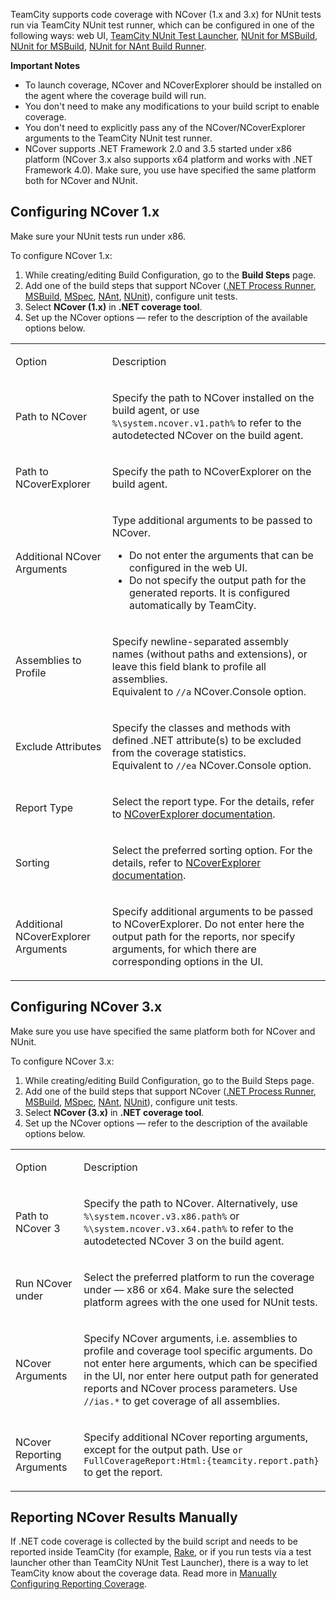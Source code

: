 [//]: # (title: NCover)
[//]: # (auxiliary-id: NCover)

TeamCity supports code coverage with NCover (1.x and 3.x) for NUnit tests run via TeamCity NUnit test runner, which can be configured in one of the following ways: web UI, [TeamCity NUnit Test Launcher](nunit-support.md#NUnit+Test+Launcher), [NUnit for MSBuild](nunit-for-msbuild.md), [NUnit for MSBuild](nunit-for-msbuild.md), [NUnit for NAnt Build Runner](nunit-for-nant-build-runner.md). 

__Important Notes__ 
	
* To launch coverage, NCover and NCoverExplorer should be installed on the agent where the coverage build will run.
* You don't need to make any modifications to your build script to enable coverage.
* You don't need to explicitly pass any of the NCover/NCoverExplorer arguments to the TeamCity NUnit test runner.
* NCover supports .NET Framework 2.0 and 3.5 started under x86 platform (NCover 3.x also supports x64 platform and works with .NET Framework 4.0). Make sure, you use have specified the same platform both for NCover and NUnit.

[//]: # (Internal note. Do not delete. "NCoverd221e55.txt")    

## Configuring NCover 1.x

Make sure your NUnit tests run under x86.

To configure NCover 1.x:

1. While creating/editing Build Configuration, go to the __Build Steps__ page.
2. Add one of the build steps that support NCover ([.NET Process Runner](net-process-runner.md), [MSBuild](msbuild.md), [MSpec](mspec.md), [NAnt](nant.md), [NUnit](nunit.md)), configure unit tests.
3. Select __NCover (1.x)__ in __.NET coverage tool__.
4. Set up the NCover options — refer to the description of the available options below.

<table>
<tr>

<td>

Option

</td>

<td>

Description

</td>
</tr>
<tr>

<td>

Path to NCover

</td>

<td>

Specify the path to NCover installed on the build agent, or use `%\system.ncover.v1.path%` to refer to the autodetected NCover on the build agent.

</td>
</tr>
<tr>

<td>

Path to NCoverExplorer

</td>

<td>

Specify the path to NCoverExplorer on the build agent.

</td>
</tr>
<tr>

<td>

Additional NCover Arguments

</td>


<td>

Type additional arguments to be passed to NCover.

<note>

* Do not enter the arguments that can be configured in the web UI.
* Do not specify the output path for the generated reports. It is configured automatically by TeamCity.
</note>
  
</td>
</tr>
<tr>

<td>

Assemblies to Profile

</td>


<td>

Specify newline-separated assembly names (without paths and extensions), or leave this field blank to profile all assemblies.   
Equivalent to `//a` NCover.Console option.

</td>
</tr>
<tr>

<td>

Exclude Attributes

</td>


<td>

Specify the classes and methods with defined .NET attribute(s) to be excluded from the coverage statistics.  
Equivalent to `//ea` NCover.Console option.

</td>
</tr>
<tr>

<td>

Report Type

</td>

<td>

Select the report type. For the details, refer to [NCoverExplorer documentation](http://docs.ncover.com/ref/2-0/ncoverexplorer-console/coverage-reporting#report).

</td>
</tr>
<tr>

<td>

Sorting

</td>

<td>

Select the preferred sorting option. For the details, refer to [NCoverExplorer documentation](http://docs.ncover.com/ref/2-0/ncoverexplorer-console/coverage-reporting#sort).

</td>
</tr>
<tr>

<td>

Additional NCoverExplorer Arguments

</td>


<td>

Specify additional arguments to be passed to NCoverExplorer. Do not enter here the output path for the reports, nor specify arguments, for which there are corresponding options in the UI.

</td>
</tr>
</table>


## Configuring NCover 3.x

Make sure you use have specified the same platform both for NCover and NUnit.

To configure NCover 3.x:

1. While creating/editing Build Configuration, go to the Build Steps page.	
2. Add one of the build steps that support NCover ([.NET Process Runner](net-process-runner.md), [MSBuild](msbuild.md), [MSpec](mspec.md), [NAnt](nant.md), [NUnit](nunit.md)), configure unit tests.	
3. Select __NCover (3.x)__ in __.NET coverage tool__.
4. Set up the NCover options — refer to the description of the available options below.

<table>
<tr>

<td>

Option

</td>

<td>

Description

</td>
</tr>
<tr>

<td>

Path to NCover 3

</td>

<td>

Specify the path to NCover. Alternatively, use `%\system.ncover.v3.x86.path%` or `%\system.ncover.v3.x64.path%` to refer to the autodetected NCover 3 on the build agent.

</td>
</tr>
<tr>

<td>

Run NCover under

</td>

<td>

Select the preferred platform to run the coverage under — x86 or x64. Make sure the selected platform agrees with the one used for NUnit tests.

</td>
</tr>
<tr>

<td>

NCover Arguments

</td>


<td>

Specify NCover arguments, i.e. assemblies to profile and coverage tool specific arguments. Do not enter here arguments, which can be specified in the UI, nor enter here output path for generated reports and NCover process parameters. Use `//ias.*` to get coverage of all assemblies.

</td>
</tr>
<tr>

<td>

NCover Reporting Arguments

</td>


<td>

Specify additional NCover reporting arguments, except for the output path. Use `or FullCoverageReport:Html:{teamcity.report.path}` to get the report.

</td>
</tr>
</table>


## Reporting NCover Results Manually

If .NET code coverage is collected by the build script and needs to be reported inside TeamCity (for example, [Rake](rake.md), or if you run tests via a test launcher other than TeamCity NUnit Test Launcher), there is a way to let TeamCity know about the coverage data. Read more in [Manually Configuring Reporting Coverage](manually-configuring-reporting-coverage.md).
